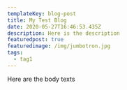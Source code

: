 ```yaml
---
templateKey: blog-post
title: My Test Blog
date: 2020-05-27T16:46:53.435Z
description: Here is the description
featuredpost: true
featuredimage: /img/jumbotron.jpg
tags:
  - tag1
---
```

Here are the body texts
